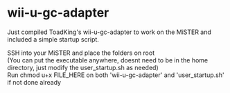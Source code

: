 wii-u-gc-adapter
================
Just compiled ToadKing's wii-u-gc-adapter to work on the MiSTER and included a simple startup script.

SSH into your MiSTER and place the folders on root  
(You can put the executable anywhere, doesnt need to be in the home directory, just modify the user_startup.sh as needed)  
Run chmod u+x FILE_HERE on both 'wii-u-gc-adapter' and 'user_startup.sh' if not done already
